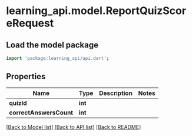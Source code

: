 # learning_api.model.ReportQuizScoreRequest

## Load the model package
```dart
import 'package:learning_api/api.dart';
```

## Properties
Name | Type | Description | Notes
------------ | ------------- | ------------- | -------------
**quizId** | **int** |  | 
**correctAnswersCount** | **int** |  | 

[[Back to Model list]](../README.md#documentation-for-models) [[Back to API list]](../README.md#documentation-for-api-endpoints) [[Back to README]](../README.md)


